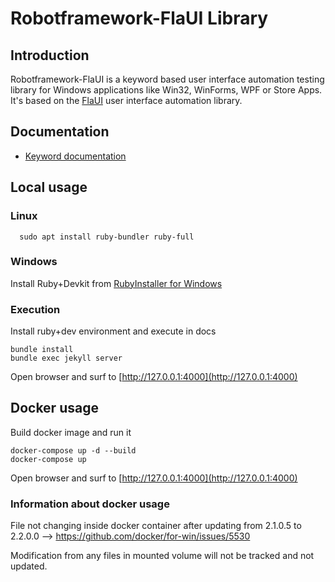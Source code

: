 # Robotframework-FlaUI Library

## Introduction

Robotframework-FlaUI is a keyword based user interface automation testing library for Windows applications like Win32, WinForms, WPF or Store Apps.
It's based on the [FlaUI](https://github.com/FlaUI/FlaUI) user interface automation library.

## Documentation

*  [Keyword documentation](https://gdatasoftwareag.github.io/robotframework-flaui)

## Local usage

### Linux

```
  sudo apt install ruby-bundler ruby-full
```

### Windows

Install Ruby+Devkit from [RubyInstaller for Windows](https://rubyinstaller.org/downloads/)

### Execution

Install ruby+dev environment and execute in docs

```
bundle install
bundle exec jekyll server
```

Open browser and surf to [http://127.0.0.1:4000](http://127.0.0.1:4000)

## Docker usage

Build docker image and run it

```
docker-compose up -d --build
docker-compose up
```

Open browser and surf to [http://127.0.0.1:4000](http://127.0.0.1:4000)

### Information about docker usage

File not changing inside docker container after updating from 2.1.0.5 to 2.2.0.0
  --> https://github.com/docker/for-win/issues/5530

Modification from any files in mounted volume will not be tracked and not updated.

